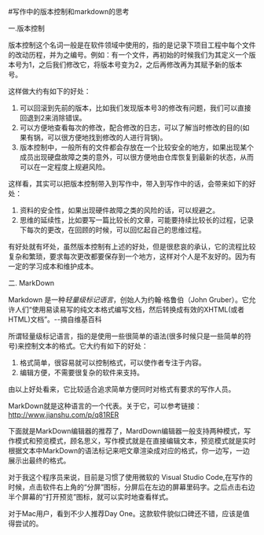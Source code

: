 #写作中的版本控制和markdown的思考

一.版本控制

版本控制这个名词一般是在软件领域中使用的，指的是记录下项目工程中每个文件的改动历程，并为之编号。例如：有一个文件，再初始的时候我们为其定义一个版本号为1，之后我们修改它，将版本号变为2，之后再修改再为其赋予新的版本号。

这样做大约有如下的好处：

1. 可以回滚到先前的版本，比如我们发现版本号3的修改有问题，我们可以直接回退到2来消除错误。
2. 可以方便地查看每次的修改，配合修改的日志，可以了解当时修改的目的(如果有锅，可以很方便地找到修改的人进行背锅)。
3. 版本控制中，一般所有的文件都会存放在一个比较安全的地方，如果出现某个成员出现硬盘故障之类的意外，可以很方便地由仓库恢复到最新的状态，从而可以在一定程度上规避风险。

这样看，其实可以把版本控制带入到写作中，带入到写作中的话，会带来如下的好处：

1. 资料的安全性，如果出现硬件故障之类的风险的话，可以规避之。
2. 思维的延续性，比如要写一篇比较长的文章，可能要持续比较长的过程，记录下每次的更改，在回顾的时候，可以回忆起自己的思维过程。

有好处就有坏处，虽然版本控制有上述的好处，但是很悲哀的承认，它的流程比较复杂和繁琐，要求每次更改都要保存到一个地方，这样对个人是不友好的。因为有一定的学习成本和维护成本。

二. MarkDown

Markdown 是一种*轻量级标记语言*，创始人为约翰·格鲁伯（John Gruber）。它允许人们“使用易读易写的纯文本格式编写文档，然后转换成有效的XHTML(或者HTML)文档”。--摘自维基百科

所谓轻量级标记语言，指的是使用一些很简单的语法(很多时候只是一些简单的符号)来控制文本的格式。它大约有如下的好处：

1. 格式简单，很容易就可以控制格式，可以使作者专注于内容。
2. 编辑方便，不需要很复杂的软件来支持。

由以上好处看来，它比较适合追求简单方便同时对格式有要求的写作人员。

MarkDown就是这种语言的一个代表。关于它，可以参考链接：http://www.jianshu.com/p/q81RER

下面就是MarkDown编辑器的推荐了，MardDown编辑器一般支持两种模式，写作模式和预览模式，顾名思义，写作模式就是在直接编辑文本，预览模式就是实时根据文本中MarkDown的语法标记来吧文章渲染成对应的格式，你一边写，一边展示出最终的格式。

对于我这个程序员来说，目前是习惯了使用微软的 Visual Studio Code,在写作的时候，点击软件右上角的“分屏”图标，分屏后在左边的屏幕里码字。之后点击右边半个屏幕的“打开预览”图标，就可以实时地查看样式。

对于Mac用户，看到不少人推荐Day One。这款软件貌似口碑还不错，应该是值得尝试的。





